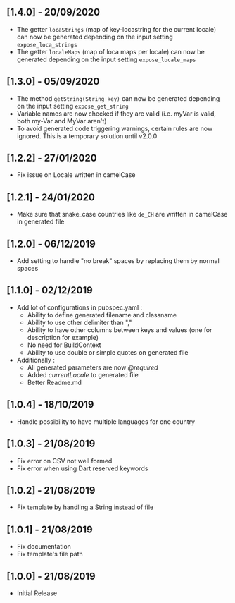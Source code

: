 ## [1.4.0] - 20/09/2020 

* The getter `locaStrings` (map of key-locastring for the current locale) can now be generated depending on the input setting `expose_loca_strings`
* The getter `localeMaps` (map of loca maps per locale) can now be generated depending on the input setting `expose_locale_maps`

## [1.3.0] - 05/09/2020 

* The method `getString(String key)` can now be generated depending on the input setting `expose_get_string`
* Variable names are now checked if they are valid (i.e. myVar is valid, both my-Var and MyVar aren't)
* To avoid generated code triggering warnings, certain rules are now ignored. This is a temporary solution until v2.0.0

## [1.2.2] - 27/01/2020 

* Fix issue on Locale written in camelCase

## [1.2.1] - 24/01/2020 

* Make sure that snake_case countries like `de_CH` are written in camelCase in generated file

## [1.2.0] - 06/12/2019 

* Add setting to handle "no break" spaces by replacing them by normal spaces

## [1.1.0] - 02/12/2019  
  
* Add lot of configurations in pubspec.yaml :  
	* Ability to define generated filename and classname
	* Ability to use other delimiter than ","
	* Ability to have other columns between keys and values (one for description for example)
	* No need for BuildContext
	* Ability to use double or simple quotes on generated file
* Additionally :
	* All generated parameters are now *@required*
	* Added *currentLocale* to generated file
	* Better Readme.md

## [1.0.4] - 18/10/2019

* Handle possibility to have multiple languages for one country

## [1.0.3] - 21/08/2019

* Fix error on CSV not well formed
* Fix error when using Dart reserved keywords

## [1.0.2] - 21/08/2019

* Fix template by handling a String instead of file

## [1.0.1] - 21/08/2019

* Fix documentation
* Fix template's file path

## [1.0.0] - 21/08/2019

* Initial Release

